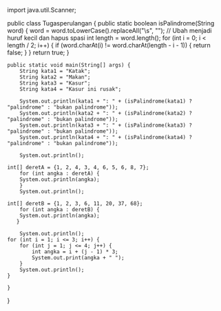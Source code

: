 import java.util.Scanner;

public class Tugasperulangan {
    public static boolean isPalindrome(String word) {
        word = word.toLowerCase().replaceAll("\\s", "");  // Ubah menjadi huruf kecil dan hapus spasi
        int length = word.length();
        for (int i = 0; i < length / 2; i++) {
            if (word.charAt(i) != word.charAt(length - i - 1)) {
                return false;
            }
        }
        return true;
    }

    public static void main(String[] args) {
        String kata1 = "Katak";
        String kata2 = "Makan";
        String kata3 = "Kasur";
        String kata4 = "Kasur ini rusak";
    
        System.out.println(kata1 + ": " + (isPalindrome(kata1) ? "palindrome" : "bukan palindrome"));
        System.out.println(kata2 + ": " + (isPalindrome(kata2) ? "palindrome" : "bukan palindrome"));
        System.out.println(kata3 + ": " + (isPalindrome(kata3) ? "palindrome" : "bukan palindrome"));
        System.out.println(kata4 + ": " + (isPalindrome(kata4) ? "palindrome" : "bukan palindrome"));

        System.out.println();

    int[] deretA = {1, 2, 4, 3, 4, 6, 5, 6, 8, 7};
        for (int angka : deretA) {
        System.out.println(angka);
        }
        System.out.println();

    int[] deretB = {1, 2, 3, 6, 11, 20, 37, 68};
        for (int angka : deretB) {
        System.out.println(angka);
       }
        
        System.out.println();
    for (int i = 1; i <= 3; i++) {
        for (int j = 1; j <= 4; j++) {
            int angka = i + (j - 1) * 3;
            System.out.print(angka + " ");
        }
        System.out.println();
    }

    }   
}
